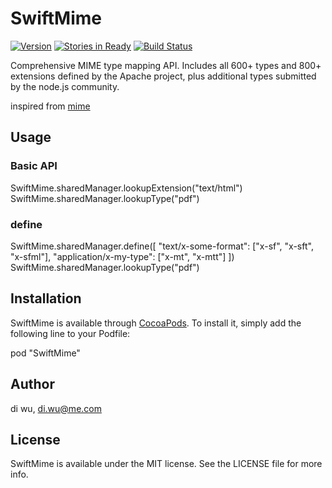 
# SwiftMime

[![Version](https://img.shields.io/cocoapods/v/SwiftMime.svg?style=flat)](http://cocoadocs.org/docsets/SwiftMime)
[![Stories in Ready](https://badge.waffle.io/weekwood/SwiftMime.png?label=ready&title=Ready)](https://waffle.io/weekwood/SwiftMime)
[![Build Status](https://travis-ci.org/weekwood/SwiftMime.svg?branch=master)](https://travis-ci.org/weekwood/SwiftMime)

Comprehensive MIME type mapping API. Includes all 600+ types and 800+ extensions defined by the Apache project, plus additional types submitted by the node.js community.

inspired from [mime](https://github.com/broofa/node-mime)

## Usage

### Basic API

SwiftMime.sharedManager.lookupExtension("text/html")
SwiftMime.sharedManager.lookupType("pdf")

### define

SwiftMime.sharedManager.define([
"text/x-some-format": ["x-sf", "x-sft", "x-sfml"],
"application/x-my-type": ["x-mt", "x-mtt"]
])
SwiftMime.sharedManager.lookupType("pdf")

## Installation

SwiftMime is available through [CocoaPods](http://cocoapods.org). To install
it, simply add the following line to your Podfile:

pod "SwiftMime"

## Author

di wu, di.wu@me.com

## License

SwiftMime is available under the MIT license. See the LICENSE file for more info.
